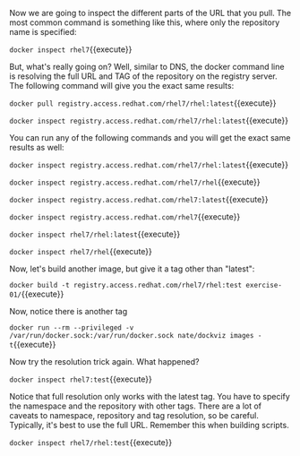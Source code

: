 Now we are going to inspect the different parts of the URL that you pull. The most common command is something like this, where only the repository name is specified:

``docker inspect rhel7``{{execute}}

But, what's really going on? Well, similar to DNS, the docker command line is resolving the full URL and TAG of the repository on the registry server. The following command will give you the exact same results:

``docker pull registry.access.redhat.com/rhel7/rhel:latest``{{execute}}

``docker inspect registry.access.redhat.com/rhel7/rhel:latest``{{execute}}

You can run any of the following commands and you will get the exact same results as well:

``docker inspect registry.access.redhat.com/rhel7/rhel:latest``{{execute}}

``docker inspect registry.access.redhat.com/rhel7/rhel``{{execute}}

``docker inspect registry.access.redhat.com/rhel7:latest``{{execute}}

``docker inspect registry.access.redhat.com/rhel7``{{execute}}

``docker inspect rhel7/rhel:latest``{{execute}}

``docker inspect rhel7/rhel``{{execute}}

Now, let's build another image, but give it a tag other than "latest":

``docker build -t registry.access.redhat.com/rhel7/rhel:test exercise-01/``{{execute}}

Now, notice there is another tag

``docker run --rm --privileged -v /var/run/docker.sock:/var/run/docker.sock nate/dockviz images -t``{{execute}}

Now try the resolution trick again. What happened?

``docker inspect rhel7:test``{{execute}}

Notice that full resolution only works with the latest tag. You have to specify the namespace and the repository with other tags. There are a lot of caveats to namespace, repository and tag resolution, so be careful. Typically, it's best to use the full URL. Remember this when building scripts.

``docker inspect rhel7/rhel:test``{{execute}}

